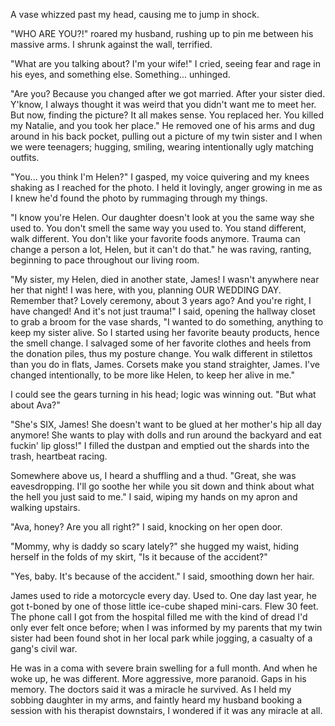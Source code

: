 A vase whizzed past my head, causing me to jump in shock.

"WHO ARE YOU?!" roared my husband, rushing up to pin me between his massive arms. I shrunk against the wall, terrified.

"What are you talking about? I'm your wife!" I cried, seeing fear and rage in his eyes, and something else. Something... unhinged.

"Are you? Because you changed after we got married. After your sister died. Y'know, I always thought it was weird that you didn't want me to meet her. But now, finding the picture? It all makes sense. You replaced her. You killed my Natalie, and you took her place." He removed one of his arms and dug around in his back pocket, pulling out a picture of my twin sister and I when we were teenagers; hugging, smiling, wearing intentionally ugly matching outfits.

"You... you think I'm Helen?" I gasped, my voice quivering and my knees shaking as I reached for the photo. I held it lovingly, anger growing in me as I knew he'd found the photo by rummaging through my things.

"I know you're Helen. Our daughter doesn't look at you the same way she used to. You don't smell the same way you used to. You stand different, walk different. You don't like your favorite foods anymore. Trauma can change a person a lot, Helen, but it can't do that." he was raving, ranting, beginning to pace throughout our living room.

"My sister, my Helen, died in another state, James! I wasn't anywhere near her that night! I was here, with you, planning OUR WEDDING DAY. Remember that? Lovely ceremony, about 3 years ago? And you're right, I have changed! And it's not just trauma!" I said, opening the hallway closet to grab a broom for the vase shards, "I wanted to do something, anything to keep my sister alive. So I started using her favorite beauty products, hence the smell change. I salvaged some of her favorite clothes and heels from the donation piles, thus my posture change. You walk different in stilettos than you do in flats, James. Corsets make you stand straighter, James. I've changed intentionally, to be more like Helen, to keep her alive in me."

I could see the gears turning in his head; logic was winning out. "But what about Ava?"

"She's SIX, James! She doesn't want to be glued at her mother's hip all day anymore! She wants to play with dolls and run around the backyard and eat fuckin' lip gloss!" I filled the dustpan and emptied out the shards into the trash, heartbeat racing.

Somewhere above us, I heard a shuffling and a thud. "Great, she was eavesdropping. I'll go soothe her while you sit down and think about what the hell you just said to me." I said, wiping my hands on my apron and walking upstairs.

"Ava, honey? Are you all right?" I said, knocking on her open door.

"Mommy, why is daddy so scary lately?" she hugged my waist, hiding herself in the folds of my skirt, "Is it because of the accident?"

"Yes, baby. It's because of the accident." I said, smoothing down her hair.

James used to ride a motorcycle every day. Used to. One day last year, he got t-boned by one of those little ice-cube shaped mini-cars. Flew 30 feet. The phone call I got from the hospital filled me with the kind of dread I'd only ever felt once before; when I was informed by my parents that my twin sister had been found shot in her local park while jogging, a casualty of a gang's civil war.

He was in a coma with severe brain swelling for a full month. And when he woke up, he was different. More aggressive, more paranoid. Gaps in his memory. The doctors said it was a miracle he survived. As I held my sobbing daughter in my arms, and faintly heard my husband booking a session with his therapist downstairs, I wondered if it was any miracle at all.